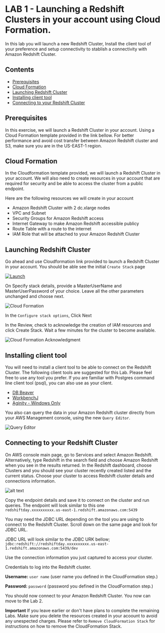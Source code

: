 # LAB 1 - Launching a Redshift Clusters in your account using Cloud Formation. 
In this lab you will launch a new Redshift Cluster, Install the client tool of your preference and setup connectivity to stablish a connectivity with Amazon Redshift Cluster.

## Contents
  - [Prerequisites](#Prerequisites)
  - [Cloud Formation](#Cloud-Formation)
  - [Launching Redshift Cluster](#Launching-Redshift-Cluster)
  - [Installing client tool](#Installing-client-tool)
  - [Connecting to your Redshift Cluster](#Connecting-to-your-Redshift-Cluster)


## Prerequisites
In this exercise, we will launch a Redshift Cluster in your account. Using a Cloud Formation template provided in the link bellow. For better performance and avoid cost transfer between Amazon Redshift cluster and S3, make sure you are in the US-EAST-1 region.


## Cloud Formation
In the Cloudformation template provided, we will launch a Redshift Cluster in your account. We will also need to create resources in your account that are required for security and be able to access the cluster from a public endpoint. 

Here are the following resources we will create in your account
* Amazon Redshift Cluster with 2 dc.xlarge nodes  
* VPC and Subnet 
* Security Groups for Amazon Redshift access 
* Internet Gateway to make Amazon Redshift accessible publicy 
* Route Table with a route to the internet
* IAM Role that will be attached to your Amazon Redshift Cluster 
  

## Launching Redshift Cluster

Go ahead and use Cloudformation link provided to launch a Redshift Cluster in your account. You should be able see the initial `Create Stack` page 

[![Launch](https://github.com/andrehass/RedshiftWorkshop/blob/master/Images/cloudformation-launch-stack.png)](https://console.aws.amazon.com/cloudformation/home?#/stacks/new?stackName=RedshiftDay&templateURL=https://s3.amazonaws.com/reinvent-hass/code/redshiftTemplate.json)  

On Specify stack details, provide a MasterUserName and MasterUserPassword of your choice. Leave all the other parameters unchanged and choose next. 

![Cloud Formation](https://github.com/andrehass/RedshiftWorkshop/blob/master/Images/CloudFormationParameter1.jpg "Cloud Formation Template")

In the `Configure stack options`, Click Next 

In the Review, check to acknowledge the creation of IAM resources and click Create Stack. Wait a few minutes for the cluster to become available.

![Cloud Formation Acknowledgment](https://github.com/andrehass/RedshiftWorkshop/blob/master/Images/CloudFormationAck.jpg "Cloud Formation Acknowledgment")


## Installing client tool

You will need to install a client tool to be able to connect on the Redshift Cluster. The following client tools are suggested for this Lab. Please feel free to use any tool you prefer. If you are familiar with Postgres command line client tool (psql), you can also use as your client. 



* [DB Beaver](https://dbeaver.io/download/)
* [WorkbenchJ](https://www.sql-workbench.eu/downloads.html) 
* [Aginity - Windows Only](https://www.aginity.com/main/workbench-for-amazon-redshift/)


 You also can query the data in your Amazon Redshift cluster directly from your AWS Management console, using the new `Query Editor`. 

 ![Query Editor](https://github.com/andrehass/RedshiftWorkshop/blob/master/Images/queryeditor.jpg "Query Editor")

## Connecting to your Redshift Cluster

On AWS console main page, go to Services and select Amazon Redshift. Alternatively, type Redshift in the search field and choose Amazon Redshift when you see in the results returned.
In the Redshift dashboard, choose Clusters and you should see your cluster recently created listed and the current status. Choose your cluster to access Redshift cluster details and connections information. 

![alt text](https://github.com/andrehass/RedshiftWorkshop/blob/master/Images/Redshift_WS_Console.jpg "Logo Title Text 1")

Copy the endpoint details and save it to connect on the cluster and run queries. The endpoint will look similar to this one `redshiftday.xxxxxxxxxx.us-east-1.redshift.amazonaws.com:5439`

You may need the JDBC URL depending on the tool you are using to connect to the Redshift Cluster. Scroll down on the same page and look for JDBC URL.  

JDBC URL will look similar to the JDBC URK bellow; 
`jdbc:redshift://redshiftday.xxxxxxxxxx.us-east-1.redshift.amazonaws.com:5439/dev`

Use the connection information you just captured to access your cluster. 

Credentials to log into the Redshift cluster.  

**Username:** `user name` (user name you defined in the CloudFormation step.)  

**Password:**  `password` (password you defined in the CloudFormation step.)


You should now connect to your Amazon Redshift Cluster. You now can move to the Lab 2. 

**Important** If you leave earlier or don't have plans to complete the remaining Labs. Make sure you delete the resources created in your acoount to avoid any unespected charges. Please refer to `Remove CloudFormation Stack`  for instructions on how to remove the CloudFormation Stack. 

